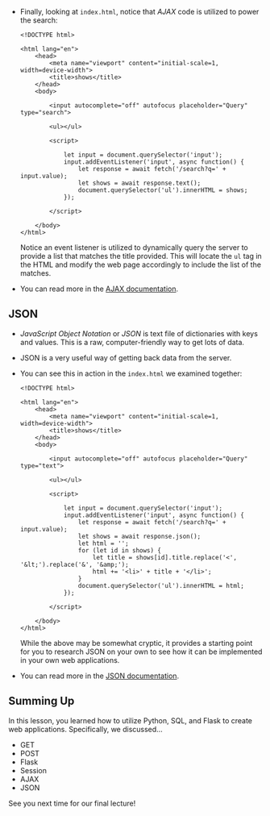 
*   Finally, looking at `index.html`, notice that _AJAX_ code is utilized to power the search:
    
        <!DOCTYPE html>
        
        <html lang="en">
            <head>
                <meta name="viewport" content="initial-scale=1, width=device-width">
                <title>shows</title>
            </head>
            <body>
        
                <input autocomplete="off" autofocus placeholder="Query" type="search">
        
                <ul></ul>
        
                <script>
        
                    let input = document.querySelector('input');
                    input.addEventListener('input', async function() {
                        let response = await fetch('/search?q=' + input.value);
                        let shows = await response.text();
                        document.querySelector('ul').innerHTML = shows;
                    });
        
                </script>
        
            </body>
        </html>
        
    
    Notice an event listener is utilized to dynamically query the server to provide a list that matches the title provided. This will locate the `ul` tag in the HTML and modify the web page accordingly to include the list of the matches.
    
*   You can read more in the [AJAX documentation](https://api.jquery.com/category/ajax/).

JSON
----

*   _JavaScript Object Notation_ or _JSON_ is text file of dictionaries with keys and values. This is a raw, computer-friendly way to get lots of data.
*   JSON is a very useful way of getting back data from the server.
*   You can see this in action in the `index.html` we examined together:
    
        <!DOCTYPE html>
        
        <html lang="en">
            <head>
                <meta name="viewport" content="initial-scale=1, width=device-width">
                <title>shows</title>
            </head>
            <body>
        
                <input autocomplete="off" autofocus placeholder="Query" type="text">
        
                <ul></ul>
        
                <script>
        
                    let input = document.querySelector('input');
                    input.addEventListener('input', async function() {
                        let response = await fetch('/search?q=' + input.value);
                        let shows = await response.json();
                        let html = '';
                        for (let id in shows) {
                            let title = shows[id].title.replace('<', '&lt;').replace('&', '&amp;');
                            html += '<li>' + title + '</li>';
                        }
                        document.querySelector('ul').innerHTML = html;
                    });
        
                </script>
        
            </body>
        </html>
        
    
    While the above may be somewhat cryptic, it provides a starting point for you to research JSON on your own to see how it can be implemented in your own web applications.
    
*   You can read more in the [JSON documentation](https://www.json.org/json-en.html).

Summing Up
----------

In this lesson, you learned how to utilize Python, SQL, and Flask to create web applications. Specifically, we discussed…

*   GET
*   POST
*   Flask
*   Session
*   AJAX
*   JSON

See you next time for our final lecture!